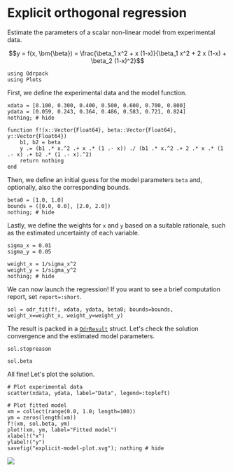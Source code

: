 # Explicit orthogonal regression

Estimate the parameters of a scalar non-linear model from experimental data.

```math
y = f(x, \bm{\beta}) =  \frac{\beta_1 x^2 + x (1-x)}{\beta_1 x^2 + 2 x (1-x) + \beta_2 (1-x)^2}
```


```@example explicit_model
using Odrpack
using Plots
```

First, we define the experimental data and the model function. 

```@example explicit_model
xdata = [0.100, 0.300, 0.400, 0.500, 0.600, 0.700, 0.800]
ydata = [0.059, 0.243, 0.364, 0.486, 0.583, 0.721, 0.824]
nothing; # hide
```

```@example explicit_model
function f!(x::Vector{Float64}, beta::Vector{Float64}, y::Vector{Float64})
    b1, b2 = beta
    y .= (b1 .* x.^2 .+ x .* (1 .- x)) ./ (b1 .* x.^2 .+ 2 .* x .* (1 .- x) .+ b2 .* (1 .- x).^2)
    return nothing
end
```

Then, we define an initial guess for the model parameters `beta` and, optionally, also the corresponding bounds.

```@example explicit_model
beta0 = [1.0, 1.0]
bounds = ([0.0, 0.0], [2.0, 2.0])
nothing; # hide
```

Lastly, we define the weights for `x` and `y` based on a suitable rationale, such as the estimated uncertainty of each variable.

```@example explicit_model
sigma_x = 0.01
sigma_y = 0.05

weight_x = 1/sigma_x^2
weight_y = 1/sigma_y^2
nothing; # hide
```

We can now launch the regression! If you want to see a brief computation report, set `report=:short`.

```@example explicit_model
sol = odr_fit(f!, xdata, ydata, beta0; bounds=bounds, weight_x=weight_x, weight_y=weight_y)
```

The result is packed in a [`OdrResult`](@ref) struct. Let's check the solution convergence and the estimated model parameters.

```@example explicit_model
sol.stopreason
```

```@example explicit_model
sol.beta
```

All fine! Let's plot the solution.

```@example explicit_model
# Plot experimental data
scatter(xdata, ydata, label="Data", legend=:topleft)

# Plot fitted model
xm = collect(range(0.0, 1.0; length=100))
ym = zeros(length(xm))
f!(xm, sol.beta, ym)
plot!(xm, ym, label="Fitted model")
xlabel!("x")
ylabel!("y")
savefig("explicit-model-plot.svg"); nothing # hide
```

![](explicit-model-plot.svg)
